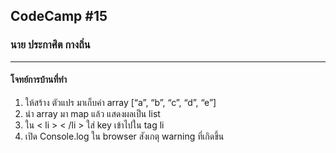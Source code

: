 ## CodeCamp #15

### นาย ประกาศิต กางถิ่น

---

#### โจทย์การบ้านที่ทำ

1. ให้สร้าง ตัวแปร มาเก็บค่า array [“a”, “b”, “c”, “d”, “e”]
2. นำ array มา map แล้ว แสดงผลเป็น list
3. ใน < li > < /li > ใส่ key เข้าไปใน tag li
4. เปิด Console.log ใน browser สังเกตุ warning ที่เกิดขึ้น
